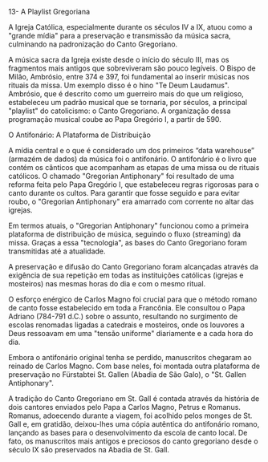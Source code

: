 13- A Playlist Gregoriana

A Igreja Católica, especialmente durante os séculos IV a IX, atuou como a "grande mídia" para a preservação e transmissão da música sacra, culminando na padronização do Canto Gregoriano.

A música sacra da Igreja existe desde o início do século III, mas os fragmentos mais antigos que sobreviveram são pouco legíveis. O Bispo de Milão, Ambrósio, entre 374 e 397, foi fundamental ao inserir músicas nos rituais da missa. Um exemplo disso é o hino "Te Deum Laudamus". Ambrósio, que é descrito como um guerreiro mais do que um religioso, estabeleceu um padrão musical que se tornaria, por séculos, a principal "playlist" do catolicismo: o Canto Gregoriano. A organização dessa programação musical coube ao Papa Gregório I, a partir de 590.

 O Antifonário: A Plataforma de Distribuição

A mídia central e o que é considerado um dos primeiros “data warehouse” (armazém de dados) da música foi o antifonário.  O antifonário é o livro que contém os cânticos que acompanham as etapas de uma missa ou de rituais católicos.  O chamado "Gregorian Antiphonary" foi resultado de uma reforma feita pelo Papa Gregório I, que estabeleceu regras rigorosas para o canto durante os cultos.  Para garantir que fosse seguido e para evitar roubo, o "Gregorian Antiphonary" era amarrado com corrente no altar das igrejas.

Em termos atuais, o "Gregorian Antiphonary" funcionou como a primeira plataforma de distribuição de música, seguindo o fluxo (streaming) da missa. Graças a essa "tecnologia", as bases do Canto Gregoriano foram transmitidas até a atualidade.

A preservação e difusão do Canto Gregoriano foram alcançadas através da exigência de sua repetição em todas as instituições católicas (igrejas e mosteiros) nas mesmas horas do dia e com o mesmo ritual.

O esforço enérgico de Carlos Magno foi crucial para que o método romano de canto fosse estabelecido em toda a Francônia. Ele consultou o Papa Adriano (784-791 d.C.) sobre o assunto, resultando no surgimento de escolas renomadas ligadas a catedrais e mosteiros, onde os louvores a Deus ressoavam em uma "tensão uniforme" diariamente e a cada hora do dia.

Embora o antifonário original tenha se perdido, manuscritos chegaram ao reinado de Carlos Magno. Com base neles, foi montada outra plataforma de preservação no Fürstabtei St. Gallen (Abadia de São Galo), o "St. Gallen Antiphonary".

A tradição do Canto Gregoriano em St. Gall é contada através da história de dois cantores enviados pelo Papa a Carlos Magno, Petrus e Romanus. Romanus, adoecendo durante a viagem, foi acolhido pelos monges de St. Gall e, em gratidão, deixou-lhes uma cópia autêntica do antifonário romano, lançando as bases para o desenvolvimento da escola de canto local. De fato, os manuscritos mais antigos e preciosos do canto gregoriano desde o século IX são preservados na Abadia de St. Gall.